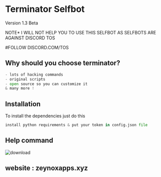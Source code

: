 # Terminator Selfbot
Version 1.3 Beta

NOTE* I WILL NOT HELP YOU TO USE THIS SELFBOT AS SELFBOTS ARE AGAINST DISCORD TOS

#FOLLOW DISCORD.COM/TOS

## Why should you choose terminator?

```python
- lots of hacking commands
- original scripts
- open source so you can customize it
& many more !
```

## Installation
To install the dependencies just do this
```python
install python requirements & put your token in config.json file
```

## Help command
![download](https://media1.tenor.com/images/ffeb7be7baf10caafe3c469b8965362b/tenor.gif?itemid=20715089)

## website : zeynoxapps.xyz
